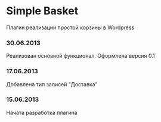 Simple Basket
=============

Плагин реализации простой корзины в Wordpress

### 30.06.2013
Реализован основной функционал. Оформлена версия 0.1

### 17.06.2013
Добавлена тип записей "Доставка"

### 15.06.2013
Начата разработка плагина